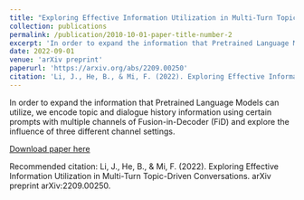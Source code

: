 ```yaml
---
title: "Exploring Effective Information Utilization in Multi-Turn Topic-Driven Conversations"
collection: publications
permalink: /publication/2010-10-01-paper-title-number-2
excerpt: 'In order to expand the information that Pretrained Language Models can utilize, we encode topic and dialogue history information using certain prompts with multiple channels of Fusion-in-Decoder (FiD) and explore the influence of three different channel settings.'
date: 2022-09-01
venue: 'arXiv preprint'
paperurl: 'https://arxiv.org/abs/2209.00250'
citation: 'Li, J., He, B., & Mi, F. (2022). Exploring Effective Information Utilization in Multi-Turn Topic-Driven Conversations. arXiv preprint arXiv:2209.00250.'
---
```

In order to expand the information that Pretrained Language Models can utilize, we encode topic and dialogue history information using certain prompts with multiple channels of Fusion-in-Decoder (FiD) and explore the influence of three different channel settings.

[Download paper here](https://arxiv.org/pdf/2209.00250.pdf)

Recommended citation: Li, J., He, B., & Mi, F. (2022). Exploring Effective Information Utilization in Multi-Turn Topic-Driven Conversations. arXiv preprint arXiv:2209.00250.
